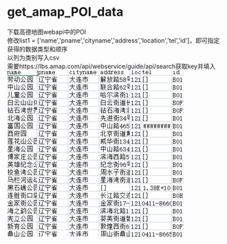# get_amap_POI_data
下载高德地图webapi中的POI<br>
修改list1 = ['name','pname','cityname','address','location','tel','id']，即可指定获得的数据类型和顺序<br>
以列为类别写入csv<br>
需要https://lbs.amap.com/api/webservice/guide/api/search获取key并填入<br>
![image](1.png)
